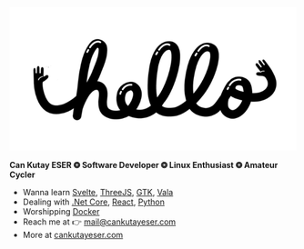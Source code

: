 ![asd](./files/hello.gif)

**Can Kutay ESER   ❂   Software Developer     ❂   Linux Enthusiast   ❂   Amateur Cycler**

  <!--* Working on [electron86](https://github.com/esercankutay/electron86) -->
  * Wanna learn [Svelte](https://svelte.dev/), [ThreeJS](https://threejs.org/), [GTK](https://www.gtk.org/), [Vala](https://wiki.gnome.org/Projects/Vala)
  * Dealing with [.Net Core](https://dotnet.microsoft.com/en-us/), [React](https://reactjs.org/), [Python](https://www.python.org/) 
  * Worshipping [Docker](https://www.docker.com/)
  * Reach me at 👉 mail@cankutayeser.com 
  * More at [cankutayeser.com](https://cankutayeser.com)
